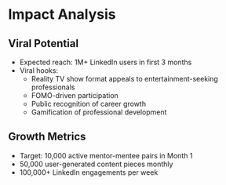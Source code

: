 # Impact Analysis

## Viral Potential
- Expected reach: 1M+ LinkedIn users in first 3 months
- Viral hooks:
  - Reality TV show format appeals to entertainment-seeking professionals
  - FOMO-driven participation
  - Public recognition of career growth
  - Gamification of professional development

## Growth Metrics
- Target: 10,000 active mentor-mentee pairs in Month 1
- 50,000 user-generated content pieces monthly
- 100,000+ LinkedIn engagements per week